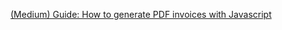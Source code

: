 [(Medium) Guide: How to generate PDF invoices with Javascript](https://medium.com/@wesharehoodies/generate-pdf-invoices-with-javascript-c8dbbfb56361)